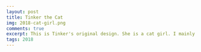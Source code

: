 ```yaml
---
layout: post
title: Tinker the Cat
img: 2018-cat-girl.png
comments: true
excerpt: This is Tinker's original design. She is a cat girl. I mainly created her to use her as a cartoon representation of myself for my YouTube videos, but I only used her for one video.
tags: 2018
---
```

